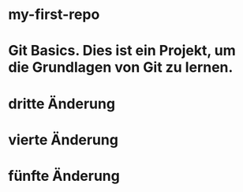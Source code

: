 # my-first-repo
# Git Basics. Dies ist ein Projekt, um die Grundlagen von Git zu lernen.
# dritte Änderung
# vierte Änderung
# fünfte Änderung

